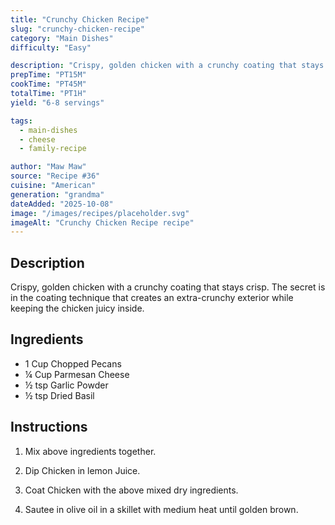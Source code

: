 ```yaml
---
title: "Crunchy Chicken Recipe"
slug: "crunchy-chicken-recipe"
category: "Main Dishes"
difficulty: "Easy"

description: "Crispy, golden chicken with a crunchy coating that stays crisp. The secret is in the coating technique that creates an extra-crunchy exterior while keeping the chicken juicy inside."
prepTime: "PT15M"
cookTime: "PT45M"
totalTime: "PT1H"
yield: "6-8 servings"

tags:
  - main-dishes
  - cheese
  - family-recipe

author: "Maw Maw"
source: "Recipe #36"
cuisine: "American"
generation: "grandma"
dateAdded: "2025-10-08"
image: "/images/recipes/placeholder.svg"
imageAlt: "Crunchy Chicken Recipe recipe"
---
```


## Description

Crispy, golden chicken with a crunchy coating that stays crisp. The secret is in the coating technique that creates an extra-crunchy exterior while keeping the chicken juicy inside.

## Ingredients

- 1 Cup Chopped Pecans
- ¼ Cup Parmesan Cheese
- ½ tsp Garlic Powder
- ½ tsp Dried Basil

## Instructions

1. Mix above ingredients together.

2. Dip Chicken in lemon Juice.

3. Coat Chicken with the above mixed dry ingredients.

4. Sautee in olive oil in a skillet with medium heat until golden brown.